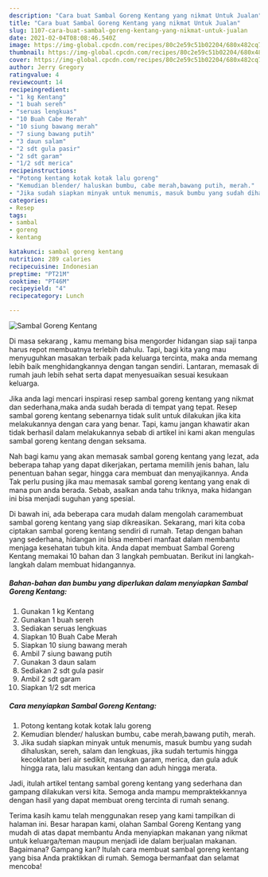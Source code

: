 ```yaml
---
description: "Cara buat Sambal Goreng Kentang yang nikmat Untuk Jualan"
title: "Cara buat Sambal Goreng Kentang yang nikmat Untuk Jualan"
slug: 1107-cara-buat-sambal-goreng-kentang-yang-nikmat-untuk-jualan
date: 2021-02-04T08:08:46.540Z
image: https://img-global.cpcdn.com/recipes/80c2e59c51b02204/680x482cq70/sambal-goreng-kentang-foto-resep-utama.jpg
thumbnail: https://img-global.cpcdn.com/recipes/80c2e59c51b02204/680x482cq70/sambal-goreng-kentang-foto-resep-utama.jpg
cover: https://img-global.cpcdn.com/recipes/80c2e59c51b02204/680x482cq70/sambal-goreng-kentang-foto-resep-utama.jpg
author: Jerry Gregory
ratingvalue: 4
reviewcount: 14
recipeingredient:
- "1 kg Kentang"
- "1 buah sereh"
- "seruas lengkuas"
- "10 Buah Cabe Merah"
- "10 siung bawang merah"
- "7 siung bawang putih"
- "3 daun salam"
- "2 sdt gula pasir"
- "2 sdt garam"
- "1/2 sdt merica"
recipeinstructions:
- "Potong kentang kotak kotak lalu goreng"
- "Kemudian blender/ haluskan bumbu, cabe merah,bawang putih, merah."
- "Jika sudah siapkan minyak untuk menumis, masuk bumbu yang sudah dihaluskan, sereh, salam dan lengkuas, jika sudah tertumis hingga kecoklatan beri air sedikit, masukan garam, merica, dan gula aduk hingga rata, lalu masukan kentang dan aduh hingga merata."
categories:
- Resep
tags:
- sambal
- goreng
- kentang

katakunci: sambal goreng kentang 
nutrition: 289 calories
recipecuisine: Indonesian
preptime: "PT21M"
cooktime: "PT46M"
recipeyield: "4"
recipecategory: Lunch

---
```



![Sambal Goreng Kentang](https://img-global.cpcdn.com/recipes/80c2e59c51b02204/680x482cq70/sambal-goreng-kentang-foto-resep-utama.jpg)

Di masa  sekarang , kamu memang bisa mengorder hidangan siap saji tanpa harus repot membuatnya terlebih dahulu. Tapi, bagi kita yang mau menyuguhkan masakan terbaik pada keluarga tercinta, maka anda memang lebih baik menghidangkannya dengan tangan sendiri. Lantaran, memasak di rumah jauh lebih sehat serta dapat menyesuaikan sesuai kesukaan keluarga.

Jika anda lagi mencari inspirasi resep sambal goreng kentang yang nikmat dan sederhana,maka anda sudah berada di tempat yang tepat. Resep sambal goreng kentang  sebenarnya tidak sulit untuk dilakukan jika kita melakukannya dengan cara yang benar. Tapi, kamu jangan khawatir akan tidak berhasil dalam melakukannya 
sebab di artikel ini kami akan mengulas sambal goreng kentang dengan seksama.  



Nah bagi kamu yang akan memasak sambal goreng kentang yang lezat, ada beberapa tahap yang dapat dikerjakan, pertama memilih jenis bahan, lalu penentuan bahan segar, hingga cara membuat dan menyajikannya. Anda Tak perlu pusing jika mau memasak sambal goreng kentang yang enak di mana pun anda berada. Sebab, asalkan anda  tahu triknya, maka hidangan ini bisa menjadi suguhan yang spesial.

Di bawah ini, ada beberapa cara mudah dalam mengolah caramembuat sambal goreng kentang yang siap dikreasikan. Sekarang, mari kita coba ciptakan sambal goreng kentang sendiri di rumah. Tetap dengan bahan yang sederhana, hidangan ini bisa memberi manfaat dalam membantu menjaga kesehatan tubuh kita. Anda dapat membuat Sambal Goreng Kentang memakai 10 bahan dan 3 langkah pembuatan. Berikut ini langkah-langkah dalam membuat hidangannya.

<!--inarticleads1-->

##### Bahan-bahan dan bumbu yang diperlukan dalam menyiapkan Sambal Goreng Kentang:

1. Gunakan 1 kg Kentang
1. Gunakan 1 buah sereh
1. Sediakan seruas lengkuas
1. Siapkan 10 Buah Cabe Merah
1. Siapkan 10 siung bawang merah
1. Ambil 7 siung bawang putih
1. Gunakan 3 daun salam
1. Sediakan 2 sdt gula pasir
1. Ambil 2 sdt garam
1. Siapkan 1/2 sdt merica




<!--inarticleads2-->

##### Cara menyiapkan Sambal Goreng Kentang:

1. Potong kentang kotak kotak lalu goreng
1. Kemudian blender/ haluskan bumbu, cabe merah,bawang putih, merah.
1. Jika sudah siapkan minyak untuk menumis, masuk bumbu yang sudah dihaluskan, sereh, salam dan lengkuas, jika sudah tertumis hingga kecoklatan beri air sedikit, masukan garam, merica, dan gula aduk hingga rata, lalu masukan kentang dan aduh hingga merata.




Jadi, itulah artikel tentang  sambal goreng kentang  yang sederhana dan gampang dilakukan versi kita. Semoga anda mampu mempraktekkannya dengan hasil yang dapat membuat oreng tercinta di rumah senang. 

Terima kasih kamu telah menggunakan resep yang kami tampilkan di halaman ini. Besar harapan kami, olahan  Sambal Goreng Kentang yang mudah di atas dapat membantu Anda menyiapkan makanan yang nikmat untuk keluarga/teman maupun menjadi ide dalam berjualan makanan. Bagaimana? Gampang kan? Itulah cara membuat sambal goreng kentang yang bisa Anda praktikkan di rumah. Semoga bermanfaat dan selamat mencoba!

